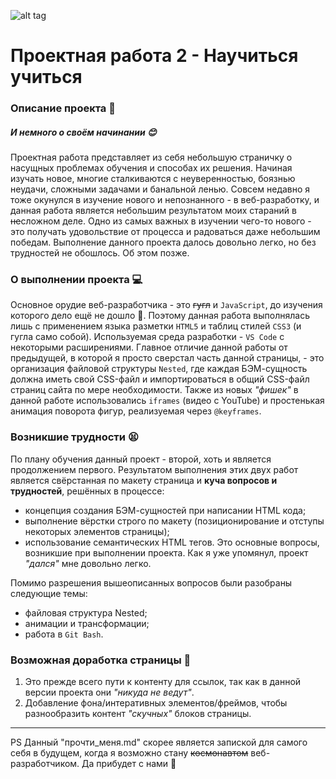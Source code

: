 ![alt tag](https://i.postimg.cc/c1RMPWX5/kartina-opjat-dvojka-hudozhnik-fjodor-reshetnikov.jpg)
# Проектная работа 2 - Научиться учиться
### Описание проекта :book:
##### И немного о своём начинании :blush:
Проектная работа представляет из себя небольшую страничку о насущных проблемах обучения и способах их решения. Начиная изучать новое, многие сталкиваются с неуверенностью, боязнью неудачи, сложными задачами и банальной ленью.
Совсем недавно я тоже окунулся в изучение нового и непознанного - в веб-разработку, и данная работа является небольшим результатом моих стараний в ~~не~~сложном деле. Одно из самых важных в изучении чего-то нового - это получать удовольствие от процесса и радоваться даже небольшим победам. Выполнение данного проекта далось довольно легко, но без трудностей не обошлось. Об этом позже.

### О выполнении проекта :computer:
Основное орудие веб-разработчика - это ~~гугл~~ и `JavaScript`, до изучения которого дело ещё не дошло :see_no_evil:. Поэтому данная работа выполнялась лишь с применением языка разметки `HTML5` и таблиц стилей `CSS3` (и гугла само собой). Используемая среда разработки - `VS Code` с некоторыми расширениями.
Главное отличие данной работы от предыдущей, в которой я просто сверстал часть данной страницы, - это организация файловой структуры `Nested`, где каждая БЭМ-сущность должна иметь свой CSS-файл и импортироваться в общий CSS-файл страниц сайта по мере необходимости. Также из новых _"фишек"_ в данной работе использовались `iframes` (видео с YouTube) и простенькая анимация поворота фигур, реализуемая через `@keyframes`.

### Возникшие трудности :tired_face:
По плану обучения данный проект - второй, хоть и является продолжением первого. Результатом выполнения этих двух работ является свёрстанная по макету страница и **куча вопросов и трудностей**, решённых в процессе:
- концепция создания БЭМ-сущностей при написании HTML кода;
- выполнение вёрстки строго по макету (позиционирование и отступы некоторых элементов страницы);
- использование семантических HTML тегов.
Это основные вопросы, возникшие при выполнении проекта. Как я уже упомянул, проект _"дался"_ мне довольно легко.

Помимо разрешения вышеописанных вопросов были разобраны следующие темы:
- файловая структура Nested;
- анимации и трансформации;
- работа в `Git Bash`.

### Возможная доработка страницы :wrench:
1. Это прежде всего пути к контенту для ссылок, так как в данной версии проекта они _"никуда не ведут"_.
2. Добавление фона/интеративных элементов/фреймов, чтобы разнообразить контент _"скучных"_ блоков страницы.
___
PS Данный "прочти_меня.md" скорее является запиской для самого себя в будущем, когда я возможно стану ~~космонавтом~~ веб-разработчиком. Да прибудет с нами :metal:
